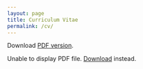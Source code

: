 ```yaml
---
layout: page
title: Curriculum Vitae
permalink: /cv/
---
```


Download [PDF version](assets/pdf/cv.pdf).

<!-- <iframe src="https://docs.google.com/document/d/e/2PACX-1vSmpgy7SUVV9Wx6QHiVEXAL1MaYShhKVII0ebfAgsiUzjneqUOK7VcMF_u2lkrN017ELHSRu3u82vSR/pub?embedded=true" style="width:100%; height:800px; border:0; display:block; margin:0 auto;" scrolling="yes"></iframe> -->

<object data="/assets/pdf/cv.pdf" type="application/pdf" width="100%" height="500px">
<p>Unable to display PDF file. <a href="/assets/pdf/cv.pdf">Download</a> instead.</p>
